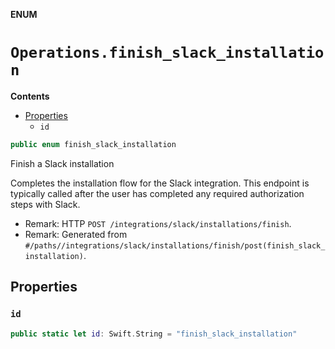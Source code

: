 **ENUM**

# `Operations.finish_slack_installation`

**Contents**

- [Properties](#properties)
  - `id`

```swift
public enum finish_slack_installation
```

Finish a Slack installation

Completes the installation flow for the Slack integration. This endpoint is typically called after the user has completed any required authorization steps with Slack.

- Remark: HTTP `POST /integrations/slack/installations/finish`.
- Remark: Generated from `#/paths//integrations/slack/installations/finish/post(finish_slack_installation)`.

## Properties
### `id`

```swift
public static let id: Swift.String = "finish_slack_installation"
```

